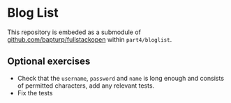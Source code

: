 # Blog List

This repository is embeded as a submodule of [github.com/bapturp/fullstackopen](https://github.com/bapturp/fullstackopen.git) within `part4/bloglist`.

## Optional exercises

- Check that the `username`, `password` and `name` is long enough and consists of permitted characters, add any relevant tests.
- Fix the tests
